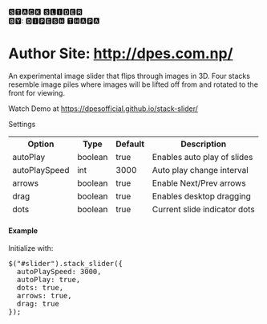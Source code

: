 🆂🆃🅰🅲🅺 🆂🅻🅸🅳🅴🆁 <br/>
🅱🆈: 🅳🅸🅿🅴🆂🅷 🆃🅷🅰🅿🅰

# Author Site: http://dpes.com.np/

An experimental image slider that flips through images in 3D. Four stacks resemble image piles where images will be lifted off from and rotated to the front for viewing.

Watch Demo at https://dpesofficial.github.io/stack-slider/
           
Settings
<table>
<thead>
<tr>
	<th>Option</th>
	<th>Type</th>
	<th>Default</th>
	<th>Description</th>
</tr>
<tr>
	<td>autoPlay</td>
	<td>boolean</td>
	<td>true</td>
	<td>Enables auto play of slides</td>
</tr>
<tr>
	<td>autoPlaySpeed</td>
	<td>int</td>
	<td>3000</td>
	<td>Auto play change interval</td>
</tr>
<tr>
	<td>arrows</td>
	<td>boolean</td>
	<td>true</td>
	<td>Enable Next/Prev arrows</td>
</tr>
<tr>
	<td>drag</td>
	<td>boolean</td>
	<td>true</td>
	<td>Enables desktop dragging</td>
</tr>
<tr>
	<td>dots</td>
	<td>boolean</td>
	<td>true</td>
	<td>Current slide indicator dots</td>
</tr>
</tbody></table>


<h4> Example </h4>
Initialize with:

<pre>
<span class="pl-en">$</span>("#slider").<span class="pl-en">stack_slider</span>({
  autoPlaySpeed<span class="pl-k">:</span> <span class="pl-c1">3000</span>,
  autoPlay<span class="pl-k">:</span> <span class="pl-c1">true</span>,
  dots<span class="pl-k">:</span> <span class="pl-c1">true</span>,
  arrows<span class="pl-k">:</span> <span class="pl-c1">true</span>,
  drag<span class="pl-k">:</span> <span class="pl-c1">true</span>
});
</pre>
